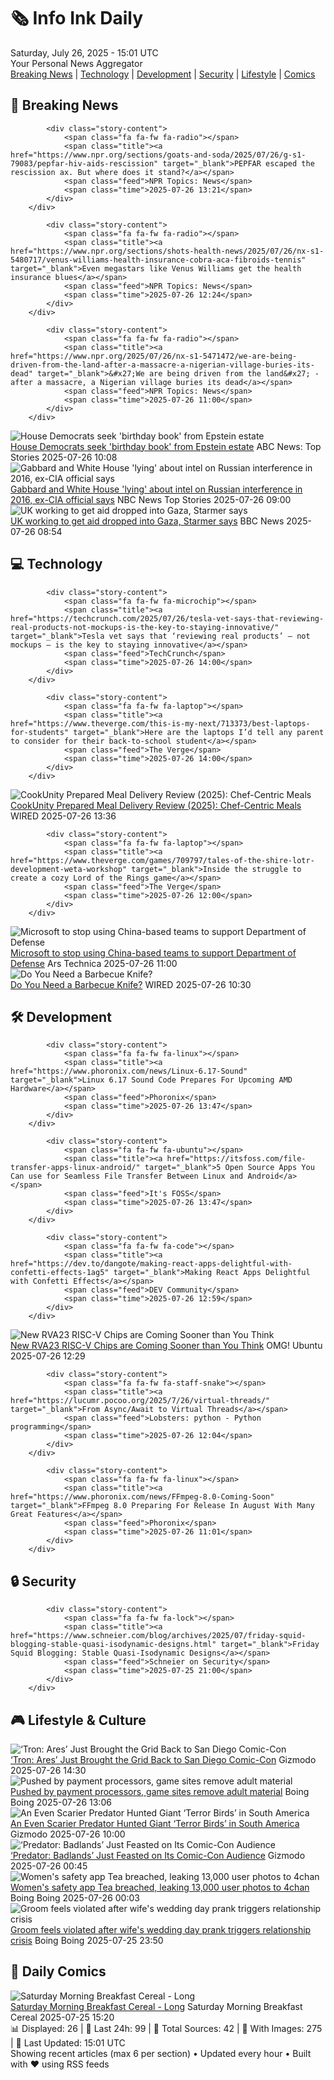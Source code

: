 <!-- Processing 54 RSS feeds at 2025-07-26 15:01:30 UTC -->
<!-- Processing: Saturday Morning Breakfast Cereal -->
<!-- Processing: Penny Arcade -->
<!-- Processing: Cyanide & Happiness -->
<!-- Processing: Girl Genius -->
<!-- Processing: Dinosaur Comics -->
<!-- Processing: NPR News -->
<!-- Processing: Reuters Top News -->
<!-- Processing: ABC News Breaking -->
<!-- Processing: NBC News Breaking -->
<!-- Processing: Sky News World -->
<!-- Processing: TechCrunch -->
<!-- Processing: Ars Technica -->
<!-- Processing: Slashdot -->
<!-- Processing: Lobsters Python -->
<!-- Processing: Hacker News -->
<!-- Processing: StackOverflow Blog -->
<!-- Processing: Phoronix Linux News -->
<!-- Processing: It's FOSS -->
<!-- Processing: OMG! Ubuntu -->
<!-- Processing: DistroWatch -->
<!-- Processing: Linux.com -->
<!-- Processing: Red Hat Blog -->
<!-- Processing: GitHub Blog -->
<!-- Processing: GitLab Blog -->
<!-- Processing: Coding Horror -->
<!-- Processing: The Pragmatic Engineer -->
<!-- Processing: Gizmodo -->
<!-- Processing: Krebs on Security -->
<!-- Generated 6 new posts out of 28 feeds processed -->
<div class="newspaper-header">
    <h1 class="newspaper-title">🗞️ Info Ink Daily</h1>
    <div class="newspaper-date">Saturday, July 26, 2025 - 15:01 UTC</div>
    <div class="newspaper-subtitle">Your Personal News Aggregator</div>
</div>

<div class="newspaper-nav">
    <a href="#breaking">Breaking News</a> |
    <a href="#tech">Technology</a> |
    <a href="#dev">Development</a> |
    <a href="#security">Security</a> |
    <a href="#lifestyle">Lifestyle</a> |
    <a href="#webcomics">Comics</a>
</div>

<div class="news-section breaking-news" id="breaking">
<h2 class="section-header">🚨 Breaking News</h2>
<div class="stories-container">
<div class="story">
            
            <div class="story-content">
                <span class="fa fa-fw fa-radio"></span>
                <span class="title"><a href="https://www.npr.org/sections/goats-and-soda/2025/07/26/g-s1-79083/pepfar-hiv-aids-rescission" target="_blank">PEPFAR escaped the rescission ax. But where does it stand?</a></span>
                <span class="feed">NPR Topics: News</span>
                <span class="time">2025-07-26 13:21</span>
            </div>
        </div>
<div class="story">
            
            <div class="story-content">
                <span class="fa fa-fw fa-radio"></span>
                <span class="title"><a href="https://www.npr.org/sections/shots-health-news/2025/07/26/nx-s1-5480717/venus-williams-health-insurance-cobra-aca-fibroids-tennis" target="_blank">Even megastars like Venus Williams get the health insurance blues</a></span>
                <span class="feed">NPR Topics: News</span>
                <span class="time">2025-07-26 12:24</span>
            </div>
        </div>
<div class="story">
            
            <div class="story-content">
                <span class="fa fa-fw fa-radio"></span>
                <span class="title"><a href="https://www.npr.org/2025/07/26/nx-s1-5471472/we-are-being-driven-from-the-land-after-a-massacre-a-nigerian-village-buries-its-dead" target="_blank">&#x27;We are being driven from the land&#x27; - after a massacre, a Nigerian village buries its dead</a></span>
                <span class="feed">NPR Topics: News</span>
                <span class="time">2025-07-26 11:00</span>
            </div>
        </div>
<div class="story">
            <img src="https://s.abcnews.com/images/Politics/robert-garcia_1753497902455_hpMain_4x3t_384.jpg" alt="House Democrats seek &#x27;birthday book&#x27; from Epstein estate" class="story-image" loading="lazy" onerror="this.style.display='none'">
            <div class="story-content">
                <span class="fa fa-fw fa-tv"></span>
                <span class="title"><a href="https://abcnews.go.com/Politics/house-democrats-seek-birthday-book-epstein-estate/story?id=124089860" target="_blank">House Democrats seek &#x27;birthday book&#x27; from Epstein estate</a></span>
                <span class="feed">ABC News: Top Stories</span>
                <span class="time">2025-07-26 10:08</span>
            </div>
        </div>
<div class="story">
            <img src="https://media-cldnry.s-nbcnews.com/image/upload/t_fit_1500w/rockcms/2025-07/250724-tulsi-gabbard-ac-415p-68108f.jpg" alt="Gabbard and White House &#x27;lying&#x27; about intel on Russian interference in 2016, ex-CIA official says" class="story-image" loading="lazy" onerror="this.style.display='none'">
            <div class="story-content">
                <span class="fa fa-fw fa-broadcast-tower"></span>
                <span class="title"><a href="https://www.nbcnews.com/politics/national-security/gabbard-white-house-lying-intel-russian-interference-2016-ex-cia-offic-rcna220870" target="_blank">Gabbard and White House &#x27;lying&#x27; about intel on Russian interference in 2016, ex-CIA official says</a></span>
                <span class="feed">NBC News Top Stories</span>
                <span class="time">2025-07-26 09:00</span>
            </div>
        </div>
<div class="story">
            <img src="https://ichef.bbci.co.uk/ace/standard/240/cpsprodpb/723d/live/7ad10d50-69a0-11f0-8dbd-f3d32ebd3327.jpg" alt="UK working to get aid dropped into Gaza, Starmer says" class="story-image" loading="lazy" onerror="this.style.display='none'">
            <div class="story-content">
                <span class="fa fa-fw fa-flag"></span>
                <span class="title"><a href="https://www.bbc.com/news/articles/cr5v5568mzro" target="_blank">UK working to get aid dropped into Gaza, Starmer says</a></span>
                <span class="feed">BBC News</span>
                <span class="time">2025-07-26 08:54</span>
            </div>
        </div>
</div>
</div>
<div class="news-section tech-news" id="tech">
<h2 class="section-header">💻 Technology</h2>
<div class="stories-container">
<div class="story">
            
            <div class="story-content">
                <span class="fa fa-fw fa-microchip"></span>
                <span class="title"><a href="https://techcrunch.com/2025/07/26/tesla-vet-says-that-reviewing-real-products-not-mockups-is-the-key-to-staying-innovative/" target="_blank">Tesla vet says that ‘reviewing real products’ — not mockups — is the key to staying innovative</a></span>
                <span class="feed">TechCrunch</span>
                <span class="time">2025-07-26 14:00</span>
            </div>
        </div>
<div class="story">
            
            <div class="story-content">
                <span class="fa fa-fw fa-laptop"></span>
                <span class="title"><a href="https://www.theverge.com/this-is-my-next/713373/best-laptops-for-students" target="_blank">Here are the laptops I’d tell any parent to consider for their back-to-school student</a></span>
                <span class="feed">The Verge</span>
                <span class="time">2025-07-26 14:00</span>
            </div>
        </div>
<div class="story">
            <img src="https://media.wired.com/photos/688444d05a0da0f7516f91f9/master/pass/Review%20(2025)-%20CookUnity%20Prepared%20Meals.png" alt="CookUnity Prepared Meal Delivery Review (2025): Chef-Centric Meals" class="story-image" loading="lazy" onerror="this.style.display='none'">
            <div class="story-content">
                <span class="fa fa-fw fa-bolt"></span>
                <span class="title"><a href="https://www.wired.com/review/cookunity-prepared-meal-delivery/" target="_blank">CookUnity Prepared Meal Delivery Review (2025): Chef-Centric Meals</a></span>
                <span class="feed">WIRED</span>
                <span class="time">2025-07-26 13:36</span>
            </div>
        </div>
<div class="story">
            
            <div class="story-content">
                <span class="fa fa-fw fa-laptop"></span>
                <span class="title"><a href="https://www.theverge.com/games/709797/tales-of-the-shire-lotr-development-weta-workshop" target="_blank">Inside the struggle to create a cozy Lord of the Rings game</a></span>
                <span class="feed">The Verge</span>
                <span class="time">2025-07-26 12:00</span>
            </div>
        </div>
<div class="story">
            <img src="https://cdn.arstechnica.net/wp-content/uploads/2025/05/us-china-flags-500x500-1747063498.jpg" alt="Microsoft to stop using China-based teams to support Department of Defense" class="story-image" loading="lazy" onerror="this.style.display='none'">
            <div class="story-content">
                <span class="fa fa-fw fa-cog"></span>
                <span class="title"><a href="https://arstechnica.com/security/2025/07/microsoft-to-stop-using-china-based-teams-to-support-department-of-defense/" target="_blank">Microsoft to stop using China-based teams to support Department of Defense</a></span>
                <span class="feed">Ars Technica</span>
                <span class="time">2025-07-26 11:00</span>
            </div>
        </div>
<div class="story">
            <img src="https://media.wired.com/photos/68827c59b145fbf132c29b3b/master/pass/bbqknives.jpg" alt="Do You Need a Barbecue Knife?" class="story-image" loading="lazy" onerror="this.style.display='none'">
            <div class="story-content">
                <span class="fa fa-fw fa-bolt"></span>
                <span class="title"><a href="https://www.wired.com/story/do-you-need-a-barbecue-knife/" target="_blank">Do You Need a Barbecue Knife?</a></span>
                <span class="feed">WIRED</span>
                <span class="time">2025-07-26 10:30</span>
            </div>
        </div>
</div>
</div>
<div class="news-section dev-news" id="dev">
<h2 class="section-header">🛠️ Development</h2>
<div class="stories-container">
<div class="story">
            
            <div class="story-content">
                <span class="fa fa-fw fa-linux"></span>
                <span class="title"><a href="https://www.phoronix.com/news/Linux-6.17-Sound" target="_blank">Linux 6.17 Sound Code Prepares For Upcoming AMD Hardware</a></span>
                <span class="feed">Phoronix</span>
                <span class="time">2025-07-26 13:47</span>
            </div>
        </div>
<div class="story">
            
            <div class="story-content">
                <span class="fa fa-fw fa-ubuntu"></span>
                <span class="title"><a href="https://itsfoss.com/file-transfer-apps-linux-android/" target="_blank">5 Open Source Apps You Can use for Seamless File Transfer Between Linux and Android</a></span>
                <span class="feed">It's FOSS</span>
                <span class="time">2025-07-26 13:47</span>
            </div>
        </div>
<div class="story">
            
            <div class="story-content">
                <span class="fa fa-fw fa-code"></span>
                <span class="title"><a href="https://dev.to/dangote/making-react-apps-delightful-with-confetti-effects-1ag5" target="_blank">Making React Apps Delightful with Confetti Effects</a></span>
                <span class="feed">DEV Community</span>
                <span class="time">2025-07-26 12:59</span>
            </div>
        </div>
<div class="story">
            <img src="https://i0.wp.com/www.omgubuntu.co.uk/wp-content/uploads/2025/06/ubuntu-logo-riscv.jpg?resize=406%2C232&amp;ssl=1" alt="New RVA23 RISC-V Chips are Coming Sooner than You Think" class="story-image" loading="lazy" onerror="this.style.display='none'">
            <div class="story-content">
                <span class="fa fa-fw fa-ubuntu"></span>
                <span class="title"><a href="https://www.omgubuntu.co.uk/2025/07/ubuntu-risc-v-rva23-hardware-coming-soon" target="_blank">New RVA23 RISC-V Chips are Coming Sooner than You Think</a></span>
                <span class="feed">OMG! Ubuntu</span>
                <span class="time">2025-07-26 12:29</span>
            </div>
        </div>
<div class="story">
            
            <div class="story-content">
                <span class="fa fa-fw fa-staff-snake"></span>
                <span class="title"><a href="https://lucumr.pocoo.org/2025/7/26/virtual-threads/" target="_blank">From Async/Await to Virtual Threads</a></span>
                <span class="feed">Lobsters: python - Python programming</span>
                <span class="time">2025-07-26 12:04</span>
            </div>
        </div>
<div class="story">
            
            <div class="story-content">
                <span class="fa fa-fw fa-linux"></span>
                <span class="title"><a href="https://www.phoronix.com/news/FFmpeg-8.0-Coming-Soon" target="_blank">FFmpeg 8.0 Preparing For Release In August With Many Great Features</a></span>
                <span class="feed">Phoronix</span>
                <span class="time">2025-07-26 11:01</span>
            </div>
        </div>
</div>
</div>
<div class="news-section security-news" id="security">
<h2 class="section-header">🔒 Security</h2>
<div class="stories-container">
<div class="story">
            
            <div class="story-content">
                <span class="fa fa-fw fa-lock"></span>
                <span class="title"><a href="https://www.schneier.com/blog/archives/2025/07/friday-squid-blogging-stable-quasi-isodynamic-designs.html" target="_blank">Friday Squid Blogging: Stable Quasi-Isodynamic Designs</a></span>
                <span class="feed">Schneier on Security</span>
                <span class="time">2025-07-25 21:00</span>
            </div>
        </div>
</div>
</div>
<div class="news-section lifestyle-news" id="lifestyle">
<h2 class="section-header">🎮 Lifestyle & Culture</h2>
<div class="stories-container">
<div class="story">
            <img src="https://gizmodo.com/app/uploads/2025/07/Tron-Ares-SDCC.jpg" alt="‘Tron: Ares’ Just Brought the Grid Back to San Diego Comic-Con" class="story-image" loading="lazy" onerror="this.style.display='none'">
            <div class="story-content">
                <span class="fa fa-fw fa-computer"></span>
                <span class="title"><a href="https://gizmodo.com/sdcc-2025-tron-ares-footage-description-2000632168" target="_blank">‘Tron: Ares’ Just Brought the Grid Back to San Diego Comic-Con</a></span>
                <span class="feed">Gizmodo</span>
                <span class="time">2025-07-26 14:30</span>
            </div>
        </div>
<div class="story">
            <img src="https://i0.wp.com/boingboing.net/wp-content/uploads/2025/07/dracula_death1_c64.gif.webp?fit=320%2C200&amp;quality=55&amp;ssl=1" alt="Pushed by payment processors, game sites remove adult material" class="story-image" loading="lazy" onerror="this.style.display='none'">
            <div class="story-content">
                <span class="fa fa-fw fa-arrow-right"></span>
                <span class="title"><a href="https://boingboing.net/2025/07/26/pushed-by-payment-processors-game-sites-remove-adult-material.html" target="_blank">Pushed by payment processors, game sites remove adult material</a></span>
                <span class="feed">Boing Boing</span>
                <span class="time">2025-07-26 13:06</span>
            </div>
        </div>
<div class="story">
            <img src="https://gizmodo.com/app/uploads/2025/07/Gizmodo-feature-image.jpg" alt="An Even Scarier Predator Hunted Giant ‘Terror Birds’ in South America" class="story-image" loading="lazy" onerror="this.style.display='none'">
            <div class="story-content">
                <span class="fa fa-fw fa-computer"></span>
                <span class="title"><a href="https://gizmodo.com/an-even-scarier-predator-hunted-giant-terror-birds-in-south-america-2000633754" target="_blank">An Even Scarier Predator Hunted Giant ‘Terror Birds’ in South America</a></span>
                <span class="feed">Gizmodo</span>
                <span class="time">2025-07-26 10:00</span>
            </div>
        </div>
<div class="story">
            <img src="https://gizmodo.com/app/uploads/2025/07/Predator-Badlands-SDCC.jpg" alt="‘Predator: Badlands’ Just Feasted on Its Comic-Con Audience" class="story-image" loading="lazy" onerror="this.style.display='none'">
            <div class="story-content">
                <span class="fa fa-fw fa-computer"></span>
                <span class="title"><a href="https://gizmodo.com/predator-badlands-hall-h-sdcc-2025-2000632175" target="_blank">‘Predator: Badlands’ Just Feasted on Its Comic-Con Audience</a></span>
                <span class="feed">Gizmodo</span>
                <span class="time">2025-07-26 00:45</span>
            </div>
        </div>
<div class="story">
            <img src="https://i0.wp.com/boingboing.net/wp-content/uploads/2025/07/tea.jpg?fit=1200%2C800&amp;quality=60&amp;ssl=1" alt="Women&#x27;s safety app Tea breached, leaking 13,000 user photos to 4chan" class="story-image" loading="lazy" onerror="this.style.display='none'">
            <div class="story-content">
                <span class="fa fa-fw fa-arrow-right"></span>
                <span class="title"><a href="https://boingboing.net/2025/07/25/womens-safety-app-tea-breached-leaking-13000-user-photos-to-4chan.html" target="_blank">Women&#x27;s safety app Tea breached, leaking 13,000 user photos to 4chan</a></span>
                <span class="feed">Boing Boing</span>
                <span class="time">2025-07-26 00:03</span>
            </div>
        </div>
<div class="story">
            <img src="https://i0.wp.com/boingboing.net/wp-content/uploads/2025/07/garter.jpg?fit=1200%2C798&amp;quality=60&amp;ssl=1" alt="Groom feels violated after wife&#x27;s wedding day prank triggers relationship crisis" class="story-image" loading="lazy" onerror="this.style.display='none'">
            <div class="story-content">
                <span class="fa fa-fw fa-arrow-right"></span>
                <span class="title"><a href="https://boingboing.net/2025/07/25/groom-feels-violated-after-wifes-wedding-day-prank-triggers-relationship-crisis.html" target="_blank">Groom feels violated after wife&#x27;s wedding day prank triggers relationship crisis</a></span>
                <span class="feed">Boing Boing</span>
                <span class="time">2025-07-25 23:50</span>
            </div>
        </div>
</div>
</div>
<div class="news-section webcomics-section" id="webcomics">
<h2 class="section-header">🎨 Daily Comics</h2>
<div class="stories-container">
<div class="story">
            <img src="https://www.smbc-comics.com/comics/1753229613-20250726.png" alt="Saturday Morning Breakfast Cereal - Long" class="story-image" loading="lazy" onerror="this.style.display='none'">
            <div class="story-content">
                <span class="fa fa-fw fa-smile"></span>
                <span class="title"><a href="https://www.smbc-comics.com/comic/long" target="_blank">Saturday Morning Breakfast Cereal - Long</a></span>
                <span class="feed">Saturday Morning Breakfast Cereal</span>
                <span class="time">2025-07-25 15:20</span>
            </div>
        </div>
</div>
</div>

<div class="newspaper-footer">
    <div class="stats">
        📊 Displayed: 26 | 📅 Last 24h: 99 | 📡 Total Sources: 42 | 📸 With Images: 275 |
        🔄 Last Updated: 15:01 UTC
    </div>
    <div class="footer-note">
        Showing recent articles (max 6 per section) • Updated every hour • Built with ❤️ using RSS feeds
    </div>
</div>
